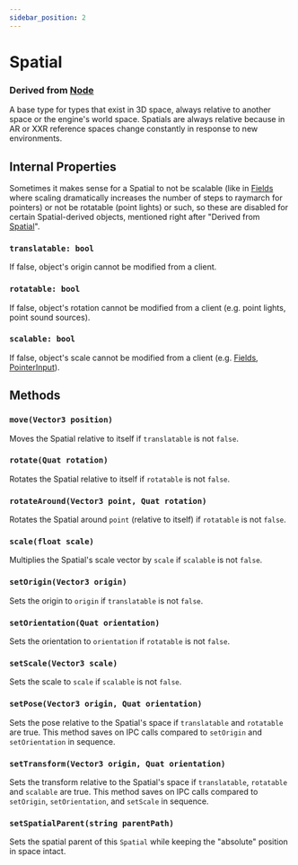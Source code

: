 ```yaml
---
sidebar_position: 2
---
```


# Spatial
### Derived from [Node](Node)
A base type for types that exist in 3D space, always relative to another space or the engine's world space. Spatials are always relative because in AR or XXR reference spaces change constantly in response to new environments.

## Internal Properties
Sometimes it makes sense for a Spatial to not be scalable (like in [Fields](field/Field) where scaling dramatically increases the number of steps to raymarch for pointers) or not be rotatable (point lights) or such, so these are disabled for certain Spatial-derived objects, mentioned right after "Derived from [Spatial](Spatial)".
### `translatable: bool`
If false, object's origin cannot be modified from a client.
### `rotatable: bool`
If false, object's rotation cannot be modified from a client (e.g. point lights, point sound sources).
### `scalable: bool`
If false, object's scale cannot be modified from a client (e.g. [Fields](field/Field), [PointerInput](input/inputtypes/PointerInput.md)).

## Methods
### `move(Vector3 position)`
Moves the Spatial relative to itself if `translatable` is not `false`.

### `rotate(Quat rotation)`
Rotates the Spatial relative to itself if `rotatable` is not `false`.

### `rotateAround(Vector3 point, Quat rotation)`
Rotates the Spatial around `point` (relative to itself) if `rotatable` is not `false`.

### `scale(float scale)`
Multiplies the Spatial's scale vector by `scale` if `scalable` is not `false`.

### `setOrigin(Vector3 origin)`
Sets the origin to `origin` if `translatable` is not `false`.

### `setOrientation(Quat orientation)`
Sets the orientation to `orientation` if `rotatable` is not `false`.

### `setScale(Vector3 scale)`
Sets the scale to `scale` if `scalable` is not `false`.

### `setPose(Vector3 origin, Quat orientation)`
Sets the pose relative to the Spatial's space if `translatable` and `rotatable` are true. This method saves on IPC calls compared to `setOrigin` and `setOrientation` in sequence.

### `setTransform(Vector3 origin, Quat orientation)`
Sets the transform relative to the Spatial's space if `translatable`, `rotatable` and `scalable` are true. This method saves on IPC calls compared to `setOrigin`, `setOrientation`, and `setScale` in sequence.

### `setSpatialParent(string parentPath)`
Sets the spatial parent of this `Spatial` while keeping the "absolute" position in space intact.